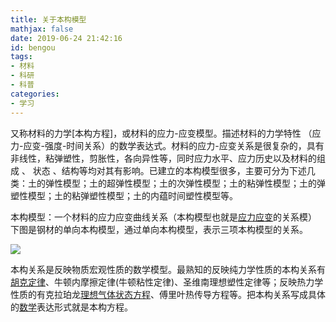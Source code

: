 ```yaml
---
title: 关于本构模型
mathjax: false
date: 2019-06-24 21:42:16
id: bengou
tags:
- 材料
- 科研
- 科普
categories:
- 学习
---
```


又称材料的力学[本构方程]，或材料的应力-应变模型。描述材料的力学特性 （应力-应变-强度-时间关系）的数学表达式。材料的应力-应变关系是很复杂的，具有非线性，粘弹塑性，剪胀性，各向异性等，同时应力水平、应力历史以及材料的组成 、 状态 、结构等均对其有影响。已建立的本构模型很多，主要可分为下述几类：土的弹性模型；土的超弹性模型；土的次弹性模型；土的粘弹性模型；土的弹塑性模型；土的粘弹塑性模型；土的内蕴时间塑性模型等。

<!---more--->



本构模型：一个材料的应力应变曲线关系（本构模型也就是[应力应变](https://link.zhihu.com/?target=https%3A//www.baidu.com/s%3Fwd%3D%E5%BA%94%E5%8A%9B%E5%BA%94%E5%8F%98%26tn%3D44039180_cpr%26fenlei%3Dmv6quAkxTZn0IZRqIHckPjm4nH00T1dBnWP-nhfsuj--myndnW6L0ZwV5Hcvrjm3rH6sPfKWUMw85HfYnjn4nH6sgvPsT6K1TL0qnfK1TL0z5HD0IgF_5y9YIZ0lQzqlpA-bmyt8mh7GuZR8mvqVQL7dugPYpyq8Q1c4njf1PWcdPf)的关系模）
下图是钢材的单向本构模型，通过单向本构模型，表示三项本构模型的关系。

![](https://zymin-1255632454.cos.ap-shanghai.myqcloud.com/0newblog/1561383893073.png)

本构关系是反映物质宏观性质的数学模型。最熟知的反映纯力学性质的本构关系有[胡克定律](https://link.zhihu.com/?target=http%3A//baike.baidu.com/item/%E8%83%A1%E5%85%8B%E5%AE%9A%E5%BE%8B)、牛顿内摩擦定律(牛顿粘性定律)、圣维南理想塑性定律等；反映热力学性质的有克拉珀龙[理想气体状态方程](https://link.zhihu.com/?target=http%3A//baike.baidu.com/item/%E7%90%86%E6%83%B3%E6%B0%94%E4%BD%93%E7%8A%B6%E6%80%81%E6%96%B9%E7%A8%8B)、傅里叶热传导方程等。把本构关系写成具体的[数学](https://link.zhihu.com/?target=http%3A//baike.baidu.com/item/%E6%95%B0%E5%AD%A6)表达形式就是本构方程。